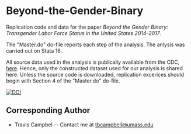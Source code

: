 # Beyond-the-Gender-Binary
Replication code and data for the paper *Beyond the Gender Binary: Transgender Labor Force Status in the United States 2014-2017*.

The "Master.do" do-file reports each step of the analysis. The anlysis was carried out on Stata 16. 

All source data used in the analysis is publically available from the CDC, [here](https://www.cdc.gov/brfss/annual_data/annual_data.htm). Hence, only the constructed dataset used for our analysis is shared here. Unless the source code is downloaded, replication excerices should begin with Section 4 of the "Master.do" do-file.

[![DOI](https://zenodo.org/badge/338362330.svg)](https://zenodo.org/badge/latestdoi/338362330)

## Corresponding Author
- Travis Campbel -- Contact me at tbcampbell@umass.edu
